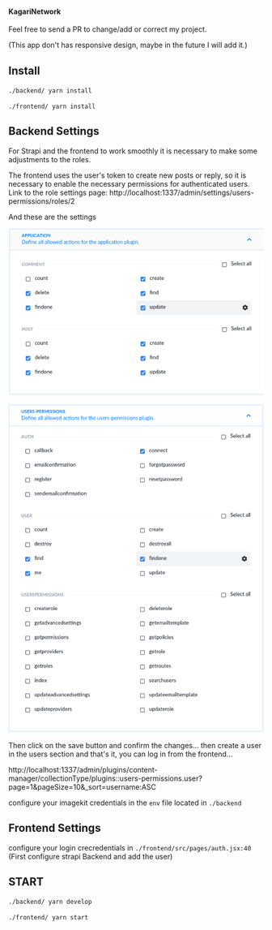 #### KagariNetwork

Feel free to send a PR to change/add or correct my project.

(This app don't has responsive design, maybe in the future I will add it.)

## Install

`./backend/ yarn install`

`./frontend/ yarn install`

## Backend Settings

For Strapi and the frontend to work smoothly it is necessary to make some adjustments to the roles.

The frontend uses the user's token to create new posts or reply, so it is necessary to enable the necessary permissions for authenticated users.
Link to the role settings page:
http://localhost:1337/admin/settings/users-permissions/roles/2


And these are the settings

![](images/01_2.png)

![](images/02.png)


Then click on the save button and confirm the changes... then create a user in the users section and that's it, you can log in from the frontend...

http://localhost:1337/admin/plugins/content-manager/collectionType/plugins::users-permissions.user?page=1&pageSize=10&_sort=username:ASC 


configure your imagekit credentials in the `env` file located in `./backend`

## Frontend Settings

configure your login crecredentials in `./frontend/src/pages/auth.jsx:40` (First configure strapi Backend and add the user)

## START

`./backend/ yarn develop`

`./frontend/ yarn start`
